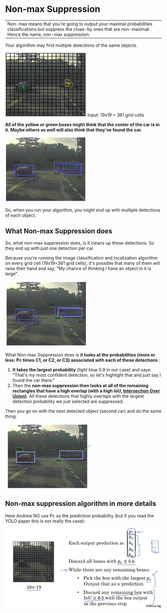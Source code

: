 # Non-max Suppression

|                                                                                                                                                                                |
|--------------------------------------------------------------------------------------------------------------------------------------------------------------------------------|
| Non-max means that you're going to output your maximal probabilities classifications but suppress the close-by ones that are non-maximal. Hence the name, non-max suppression. |

Your algorithm may find multiple detections of the same objects.


![](img/screenshot_from_2019-02-20_11-52-49.png)
Input: 19x19 = 361 grid cells

**All of the yellow or green boxes might think that the center of the car is in it. Maybe others as well will also think that they've found the car.**

![](img/screenshot_from_2019-02-20_12-24-40.png)

So, when you run your algorithm, you might end up with multiple detections of each object. 

## What Non-max Suppression does

So, what non-max suppression does, is it cleans up these detections. So they end up with just one detection per car.

Because you're running the image classification and localization algorithm on every grid cell (19x19=361 grid cells), it's possible that many of them will raise their hand and say, "My chance of thinking I have an object in it is large".

![](img/screenshot_from_2019-02-20_12-29-32.png)

What Non-max Suppression does is **it looks at the probabilities (more or less: Pc times C1, or C2, or C3) associated with each of these detections** : 

1. **It takes the largest probability** (light blue 0.9 in our case) and says: "That's my most confident detection, so let's highlight that and just say I found the car there."
1. Then the **non-max suppression then looks at all of the remaining rectangles that have a high overlap (with a high IoU, [Intersection Over Union](./intersection_over_union.md))**. All these detections that highly overlaps with the largest detection probability we just selected are suppressed.

Then you go on with the next detected object (second car) and do the same thing:

![](img/screenshot_from_2019-02-21_08-35-29.png)

## Non-max suppression algorithm in more details

Here Andrew NG use Pc as the prediction probability (but if you read the YOLO paper this is not really the case):

![](img/screenshot_from_2019-02-21_09-00-48.png)